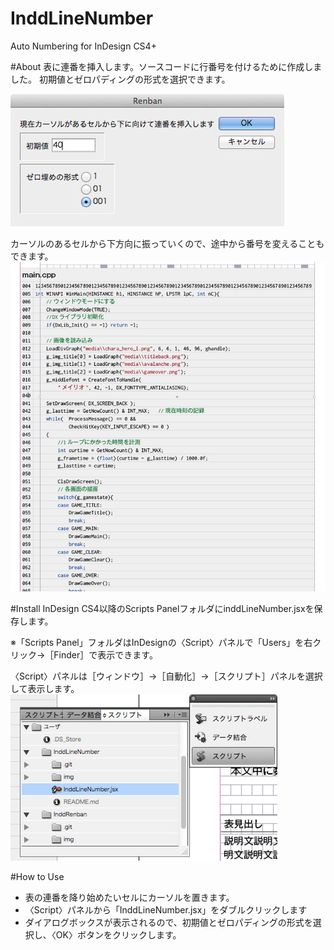InddLineNumber
==========

Auto Numbering for InDesign CS4+


#About
表に連番を挿入します。ソースコードに行番号を付けるために作成しました。
初期値とゼロパディングの形式を選択できます。

![Dialog](img/inddLineNumber.jpg)


カーソルのあるセルから下方向に振っていくので、途中から番号を変えることもできます。
![result](img/inddLineNUmber2.jpg)


#Install
InDesign CS4以降のScripts PanelフォルダにinddLineNumber.jsxを保存します。

※「Scripts Panel」フォルダはInDesignの〈Script〉パネルで「Users」を右クリック→［Finder］で表示できます。

〈Script〉パネルは［ウィンドウ］→［自動化］→［スクリプト］パネルを選択して表示します。
![script panel](img/inddLineNumber3.jpg)


#How to Use
- 表の連番を降り始めたいセルにカーソルを置きます。
- 〈Script〉パネルから「InddLineNumber.jsx」をダブルクリックします
- ダイアログボックスが表示されるので、初期値とゼロパディングの形式を選択し、〈OK〉ボタンをクリックします。
